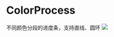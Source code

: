 # ColorProcess
不同颜色分段的进度条，支持直线、圆环 
![](https://github.com/ruanch/ColorProcess/blob/master/ColorProcess/screenshots/demo.png)
